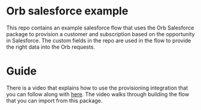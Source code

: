 # Orb salesforce example
This repo contains an example salesforce flow that uses the Orb Salesforce package to provision a customer and subscription based 
on the opportunity in Salesforce. The custom fields in the repo are used in the flow to provide the right data into the Orb requests.

# Guide
There is a video that explains how to use the provisioning integration that you can follow along with [here](https://www.loom.com/share/3305af18e7d24c46b27737800ba9903b?sid=bf26cf44-52e7-4746-b099-feb55e54b509). The video walks through building the flow that you can import from this package.
